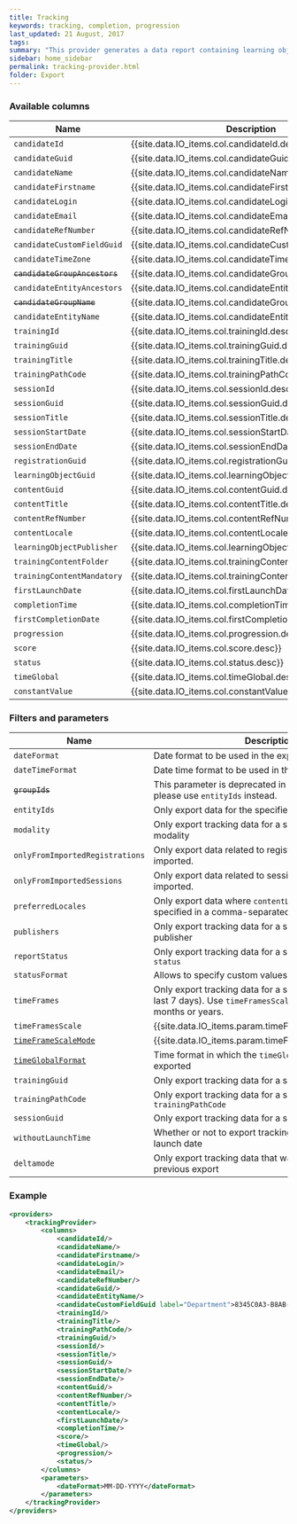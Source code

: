 ```yaml
---
title: Tracking
keywords: tracking, completion, progression
last_updated: 21 August, 2017
tags: 
summary: "This provider generates a data report containing learning object level tracking data. The following columns for each tracking row can be included in this report."
sidebar: home_sidebar
permalink: tracking-provider.html
folder: Export
---
```


### Available columns

Name | Description
---|---
`candidateId` | {{site.data.IO_items.col.candidateId.desc}}
`candidateGuid` | {{site.data.IO_items.col.candidateGuid.desc}}
`candidateName` | {{site.data.IO_items.col.candidateName.desc}}
`candidateFirstname` | {{site.data.IO_items.col.candidateFirstname.desc}}
`candidateLogin` | {{site.data.IO_items.col.candidateLogin.desc}}
`candidateEmail` | {{site.data.IO_items.col.candidateEmail.desc}}
`candidateRefNumber` | {{site.data.IO_items.col.candidateRefNumber.desc}}
`candidateCustomFieldGuid` | {{site.data.IO_items.col.candidateCustomFieldGuid.desc}}
`candidateTimeZone` | {{site.data.IO_items.col.candidateTimeZone.desc}}
~~`candidateGroupAncestors`~~ |  {{site.data.IO_items.col.candidateGroupAncestors.desc}}
`candidateEntityAncestors` | {{site.data.IO_items.col.candidateEntityAncestors.desc}}
~~`candidateGroupName`~~ | {{site.data.IO_items.col.candidateGroupName.desc}}
`candidateEntityName` | {{site.data.IO_items.col.candidateEntityName.desc}}
`trainingId` | {{site.data.IO_items.col.trainingId.desc}}
`trainingGuid` | {{site.data.IO_items.col.trainingGuid.desc}}
`trainingTitle` | {{site.data.IO_items.col.trainingTitle.desc}}
`trainingPathCode` | {{site.data.IO_items.col.trainingPathCod.desc}}
`sessionId` | {{site.data.IO_items.col.sessionId.desc}}
`sessionGuid` | {{site.data.IO_items.col.sessionGuid.desc}}
`sessionTitle` | {{site.data.IO_items.col.sessionTitle.desc}}
`sessionStartDate` | {{site.data.IO_items.col.sessionStartDate.desc}}
`sessionEndDate` | {{site.data.IO_items.col.sessionEndDate.desc}}
`registrationGuid` | {{site.data.IO_items.col.registrationGuid.desc}}
`learningObjectGuid` | {{site.data.IO_items.col.learningObjectGuid.desc}}
`contentGuid` | {{site.data.IO_items.col.contentGuid.desc}}
`contentTitle` | {{site.data.IO_items.col.contentTitle.desc}}
`contentRefNumber` | {{site.data.IO_items.col.contentRefNumber.desc}}
`contentLocale` | {{site.data.IO_items.col.contentLocale.desc}}
`learningObjectPublisher` | {{site.data.IO_items.col.learningObjectPublisher.desc}}
`trainingContentFolder` | {{site.data.IO_items.col.trainingContentFolder.desc}}
`trainingContentMandatory` | {{site.data.IO_items.col.trainingContentMandatory.desc}}
`firstLaunchDate` | {{site.data.IO_items.col.firstLaunchDate.desc}}
`completionTime` | {{site.data.IO_items.col.completionTime.desc}}
`firstCompletionDate` | {{site.data.IO_items.col.firstCompletionDate.desc}}
`progression` | {{site.data.IO_items.col.progression.desc}}
`score` | {{site.data.IO_items.col.score.desc}}
`status` | {{site.data.IO_items.col.status.desc}}
`timeGlobal` | {{site.data.IO_items.col.timeGlobal.desc}}
`constantValue` | {{site.data.IO_items.col.constantValue.desc}}

### Filters and parameters

Name | Description
---|---
`dateFormat` | Date format to be used in the exported data.
`dateTimeFormat` | Date time format to be used in the exported data.
~~`groupIds`~~ | <i class="fa fa-exclamation-circle preference"></i> This parameter is deprecated in the CKLS 14.1 version, please use `entityIds` instead.
`entityIds` | Only export data for the specified entities
`modality`  | Only export tracking data for a specific training modality
`onlyFromImportedRegistrations` | Only export data related to registrations that were imported.
`onlyFromImportedSessions` | Only export data related to sessions that were imported.
`preferredLocales` | Only export data where `contentLocale` matches locales specified in a comma-separated list
`publishers` | Only export tracking data for a specific content publisher
`reportStatus` | Only export tracking data for a specific completion `status`
`statusFormat` | Allows to specify custom values for completion status
`timeFrames` | Only export tracking data for a specific time span (e.g. last 7 days). Use `timeFramesScale` to specify days, months or years.
`timeFramesScale` | {{site.data.IO_items.param.timeFramesScale.desc}}
[`timeFrameScaleMode`]({{site.data.IO_items.param.timeFrameScaleMode.url}}) | {{site.data.IO_items.param.timeFrameScaleMode.desc}}
[`timeGlobalFormat`]({{site.data.IO_items.param.timeGlobalFormat.url}})| Time format in which the `timeGlobal` column should be exported
`trainingGuid` | Only export tracking data for a specific training path
`trainingPathCode` | Only export tracking data for a specific `trainingPathCode`
`sessionGuid` | Only export tracking data for a specific session
`withoutLaunchTime` | Whether or not to export tracking data that has no launch date
`deltamode` | Only export tracking data that was not included in the previous export

### Example

```xml
<providers>
    <trackingProvider>
		<columns>
			<candidateId/>
			<candidateName/>
			<candidateFirstname/>
			<candidateLogin/>
			<candidateEmail/>
			<candidateRefNumber/>
			<candidateGuid/>
			<candidateEntityName/>
			<candidateCustomFieldGuid label="Department">8345C0A3-B8AB-7F65-0638-39B0E1244AA8</candidateCustomFieldGuid>
			<trainingId/>
			<trainingTitle/>
			<trainingPathCode/>
			<trainingGuid/>
			<sessionId/>
			<sessionTitle/>
			<sessionGuid/>
			<sessionStartDate/>
			<sessionEndDate/>
			<contentGuid/>
			<contentRefNumber/>
			<contentTitle/>
			<contentLocale/>
			<firstLaunchDate/>
			<completionTime/>
			<score/>
			<timeGlobal/>
			<progression/>
			<status/>
		</columns>
        <parameters>
            <dateFormat>MM-DD-YYYY</dateFormat>
        </parameters>
    </trackingProvider>
</providers>
```